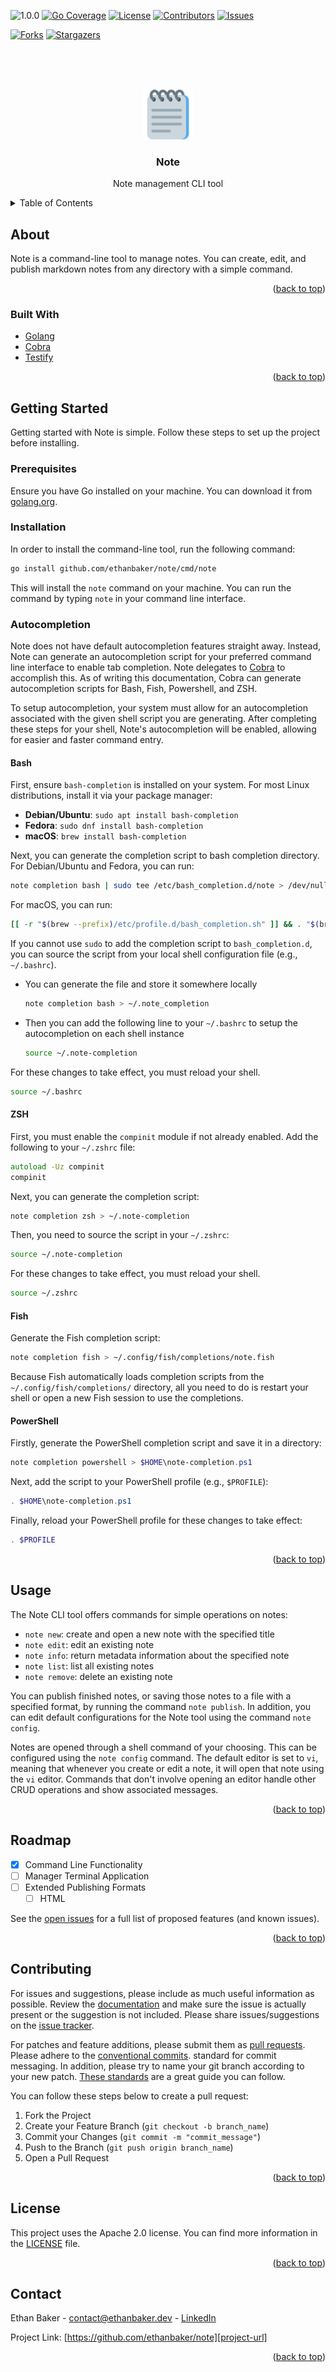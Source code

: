 <!--
  Created by: Ethan Baker (contact@ethanbaker.dev)

  Adapted from:
    https://github.com/othneildrew/Best-README-Template/

Here are different preset "variables" that you can search and replace in this template.
`documentation_link`
`path_to_logo`
`path_to_demo`
-->

<div id="top"></div>


<!-- PROJECT SHIELDS/BUTTONS -->
![1.0.0](https://img.shields.io/badge/status-1.0.0-red)
[![Go Coverage](https://github.com/ethanbaker/note/wiki/coverage.svg)](https://raw.githack.com/wiki/ethanbaker/note/coverage.html)
[![License][license-shield]][license-url]
[![Contributors][contributors-shield]][contributors-url]
[![Issues][issues-shield]][issues-url]

[![Forks][forks-shield]][forks-url]
[![Stargazers][stars-shield]][stars-url]


<!-- PROJECT LOGO -->
<br><br><br>
<div align="center">
  <a href="https://github.com/ethanbaker/note">
    <img src="./docs/note-logo.svg" alt="Logo" width="80" height="80">
  </a>

  <h3 align="center">Note</h3>

  <p align="center">
    Note management CLI tool
  </p>
</div>


<!-- TABLE OF CONTENTS -->
<details>
  <summary>Table of Contents</summary>
  <ol>
    <li>
      <a href="#about-the-project">About</a>
      <ul>
        <li><a href="#built-with">Built With</a></li>
      </ul>
    </li>
    <li>
      <a href="#getting-started">Getting Started</a>
      <ul>
        <li><a href="#prerequisites">Prerequisites</a></li>
        <li><a href="#installation">Installation</a></li>
        <li>
          <a href="#installation">Autocompletion</a>
          <ul>
            <li><a href="#bash">Bash</a></li>
            <li><a href="#zsh">ZSH</a></li>
            <li><a href="#fish">Fish</a></li>
            <li><a href="#powershell">PowerShell</a></li>
          </ul>
        </li>
      </ul>
    </li>
    <li><a href="#usage">Usage</a></li>
    <li><a href="#roadmap">Roadmap</a></li>
    <li><a href="#contributing">Contributing</a></li>
    <li><a href="#license">License</a></li>
    <li><a href="#contact">Contact</a></li>
  </ol>
</details>


<!-- ABOUT -->
## About

Note is a command-line tool to manage notes. You can create, edit, and
publish markdown notes from any directory with a simple command.

<p align="right">(<a href="#top">back to top</a>)</p>


### Built With

* [Golang](https://golang.org/)
* [Cobra](https://github.com/spf13/cobra)
* [Testify](https://github.com/stretchr/testify)

<p align="right">(<a href="#top">back to top</a>)</p>


<!-- GETTING STARTED -->
## Getting Started

Getting started with Note is simple. Follow these steps to set up the project
before installing.

### Prerequisites

Ensure you have Go installed on your machine. You can download it from
[golang.org](https://golang.org/dl/).

### Installation

In order to install the command-line tool, run the following command:

```sh
go install github.com/ethanbaker/note/cmd/note
```

This will install the `note` command on your machine. You can run the command
by typing `note` in your command line interface.

### Autocompletion

Note does not have default autocompletion features straight away. Instead, Note
can generate an autocompletion script for your preferred command line interface
to enable tab completion. Note delegates to
[Cobra](https://github.com/spf13/cobra) to accomplish this. As of writing this
documentation, Cobra can generate autocompletion scripts for Bash, Fish,
Powershell, and ZSH.

To setup autocompletion, your system must allow for an autocompletion
associated with the given shell script you are generating. After completing
these steps for your shell, Note's autocompletion will be enabled, allowing for
easier and faster command entry.

#### Bash

First, ensure `bash-completion` is installed on your system. For most Linux distributions, install it via your package manager:
- **Debian/Ubuntu**: `sudo apt install bash-completion`
- **Fedora**: `sudo dnf install bash-completion`
- **macOS**: `brew install bash-completion`

Next, you can generate the completion script to bash completion directory. For Debian/Ubuntu and Fedora, you can run:
```bash
note completion bash | sudo tee /etc/bash_completion.d/note > /dev/null
```

For macOS, you can run: 
```bash
[[ -r "$(brew --prefix)/etc/profile.d/bash_completion.sh" ]] && . "$(brew --prefix)/etc/profile.d/bash_completion.sh"
```

If you cannot use `sudo` to add the completion script to `bash_completion.d`, you can source the script from your local shell configuration file (e.g., `~/.bashrc`).
* You can generate the file and store it somewhere locally
    ```bash
    note completion bash > ~/.note_completion
    ```

* Then you can add the following line to your `~/.bashrc` to setup the autocompletion on each shell instance
    ```bash
    source ~/.note-completion
    ```

For these changes to take effect, you must reload your shell.
```bash
source ~/.bashrc
```

#### ZSH

First, you must enable the `compinit` module if not already enabled. Add the following to your `~/.zshrc` file:
```zsh
autoload -Uz compinit
compinit
```

Next, you can generate the completion script:
```zsh
note completion zsh > ~/.note-completion
```

Then, you need to source the script in your `~/.zshrc`:
```zsh
source ~/.note-completion
```

For these changes to take effect, you must reload your shell.
```zsh
source ~/.zshrc
```

#### Fish

Generate the Fish completion script:
```bash
note completion fish > ~/.config/fish/completions/note.fish
```

Because Fish automatically loads completion scripts from the
`~/.config/fish/completions/` directory, all you need to do is restart your shell or open a new Fish session to use the completions.

#### PowerShell

Firstly, generate the PowerShell completion script and save it in a directory:
```powershell
note completion powershell > $HOME\note-completion.ps1
```

Next, add the script to your PowerShell profile (e.g., `$PROFILE`):
```powershell
. $HOME\note-completion.ps1
```

Finally, reload your PowerShell profile for these changes to take effect:
```powershell
. $PROFILE
```

<p align="right">(<a href="#top">back to top</a>)</p>


<!-- USAGE EXAMPLES -->
## Usage

The Note CLI tool offers commands for simple operations on notes:
* `note new`: create and open a new note with the specified title
* `note edit`: edit an existing note
* `note info`: return metadata information about the specified note
* `note list`: list all existing notes
* `note remove`: delete an existing note

You can publish finished notes, or saving those notes to a file with a specified format, by running the command `note publish`. In addition, you can edit default configurations for the Note tool using the command `note config`.

Notes are opened through a shell command of your choosing. This can be configured using the `note config` command. The default editor is set to `vi`, meaning that whenever you create or edit a note, it will open that note using the `vi` editor. Commands that don't involve opening an editor handle other CRUD operations and show associated messages.

<p align="right">(<a href="#top">back to top</a>)</p>


<!-- ROADMAP -->
## Roadmap

- [x] Command Line Functionality
- [ ] Manager Terminal Application 
- [ ] Extended Publishing Formats
    - [ ] HTML

See the [open issues][issues-url] for a full list of proposed features (and known issues).

<p align="right">(<a href="#top">back to top</a>)</p>


<!-- CONTRIBUTING -->
## Contributing

For issues and suggestions, please include as much useful information as possible.
Review the [documentation][documentation-url] and make sure the issue is actually
present or the suggestion is not included. Please share issues/suggestions on the
[issue tracker][issues-url].

For patches and feature additions, please submit them as [pull requests][pulls-url]. 
Please adhere to the [conventional commits][conventional-commits-url]. standard for
commit messaging. In addition, please try to name your git branch according to your
new patch. [These standards][conventional-branches-url] are a great guide you can follow.

You can follow these steps below to create a pull request:

1. Fork the Project
2. Create your Feature Branch (`git checkout -b branch_name`)
3. Commit your Changes (`git commit -m "commit_message"`)
4. Push to the Branch (`git push origin branch_name`)
5. Open a Pull Request

<p align="right">(<a href="#top">back to top</a>)</p>


<!-- LICENSE -->
## License

This project uses the Apache 2.0 license. You can find more information in the 
[LICENSE][license-url] file.

<p align="right">(<a href="#top">back to top</a>)</p>


<!-- CONTACT -->
## Contact

Ethan Baker - contact@ethanbaker.dev - [LinkedIn][linkedin-url]

Project Link: [https://github.com/ethanbaker/note][project-url]

<p align="right">(<a href="#top">back to top</a>)</p>


<!-- MARKDOWN LINKS & IMAGES -->
<!-- https://www.markdownguide.org/basic-syntax/#reference-style-links -->
[contributors-shield]: https://img.shields.io/github/contributors/ethanbaker/note.svg
[forks-shield]: https://img.shields.io/github/forks/ethanbaker/note.svg
[stars-shield]: https://img.shields.io/github/stars/ethanbaker/note.svg
[issues-shield]: https://img.shields.io/github/issues/ethanbaker/note.svg
[license-shield]: https://img.shields.io/github/license/ethanbaker/note.svg
[linkedin-shield]: https://img.shields.io/badge/-LinkedIn-black.svg?logo=linkedin&colorB=555

[contributors-url]: <https://github.com/ethanbaker/note/graphs/contributors>
[forks-url]: <https://github.com/ethanbaker/note/network/members>
[stars-url]: <https://github.com/ethanbaker/note/stargazers>
[issues-url]: <https://github.com/ethanbaker/note/issues>
[pulls-url]: <https://github.com/ethanbaker/note/pulls>
[license-url]: <https://github.com/ethanbaker/note/blob/master/LICENSE>
[linkedin-url]: <https://linkedin.com/in/ethandbaker>
[project-url]: <https://github.com/ethanbaker/note>

[product-screenshot]: path_to_demo
[documentation-url]: <documentation_link>

[conventional-commits-url]: <https://www.conventionalcommits.org/en/v1.0.0/#summary>
[conventional-branches-url]: <https://docs.microsoft.com/en-us/azure/devops/repos/git/git-branching-guidance?view=azure-devops>